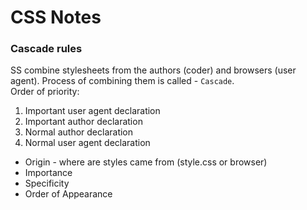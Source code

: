 # CSS Notes

### Cascade rules
SS combine stylesheets from the authors (coder) and browsers (user agent). Process of combining them is called - 
`Cascade`. </br>
Order of priority:
1. Important user agent declaration
2. Important author declaration
3. Normal author declaration
4. Normal user agent declaration

- Origin - where are styles came from (style.css or browser)
- Importance
- Specificity
- Order of Appearance
